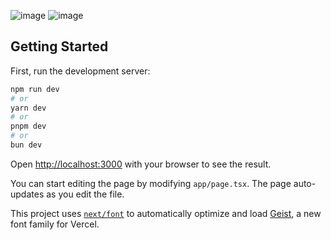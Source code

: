 ![image](https://github.com/user-attachments/assets/cb208949-2e57-4407-8a7e-cb90f311ac73)
![image](https://github.com/user-attachments/assets/9982bcdf-0b7b-48ba-8d49-d598fda29d14)


## Getting Started

First, run the development server:

```bash
npm run dev
# or
yarn dev
# or
pnpm dev
# or
bun dev
```

Open [http://localhost:3000](http://localhost:3000) with your browser to see the result.

You can start editing the page by modifying `app/page.tsx`. The page auto-updates as you edit the file.

This project uses [`next/font`](https://nextjs.org/docs/app/building-your-application/optimizing/fonts) to automatically optimize and load [Geist](https://vercel.com/font), a new font family for Vercel.
